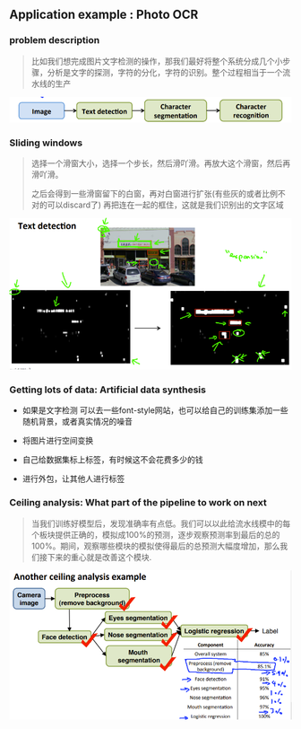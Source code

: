 ## Application example : Photo OCR

### problem description

> 比如我们想完成图片文字检测的操作，那我们最好将整个系统分成几个小步骤，分析是文字的探测，字符的分化，字符的识别。整个过程相当于一个流水线的生产

![](../img/Week_11/1_1.png)

### Sliding windows

> 选择一个滑窗大小，选择一个步长，然后滑吖滑。再放大这个滑窗，然后再滑吖滑。
>
> 之后会得到一些滑窗留下的白窗，再对白窗进行扩张(有些灰的或者比例不对的可以discard了) 再把连在一起的框住，这就是我们识别出的文字区域

![](../img/Week_11/1_2.png)

### Getting lots of data: Artificial data synthesis

- 如果是文字检测 可以去一些font-style网站，也可以给自己的训练集添加一些随机背景，或者真实情况的噪音

- 将图片进行空间变换
- 自己给数据集标上标签，有时候这不会花费多少的钱
- 进行外包，让其他人进行标签

### Ceiling analysis: What part of the pipeline to work on next

> 当我们训练好模型后，发现准确率有点低。我们可以以此给流水线模中的每个板块提供正确的，模拟成100%的预测，逐步观察预测率到最后的总的100%。期间，观察哪些模块的模拟使得最后的总预测大幅度增加，那么我们接下来的重心就是改善这个模块.

![](../img/Week_11/1_3.png)